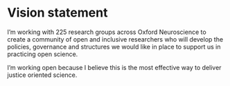 # Vision statement

I’m working with 225 research groups across Oxford Neuroscience to create a community of open and inclusive researchers who will develop the policies, governance and structures we would like in place to support us in practicing open science.

I’m working open because I believe this is the most effective way to deliver justice oriented science.
